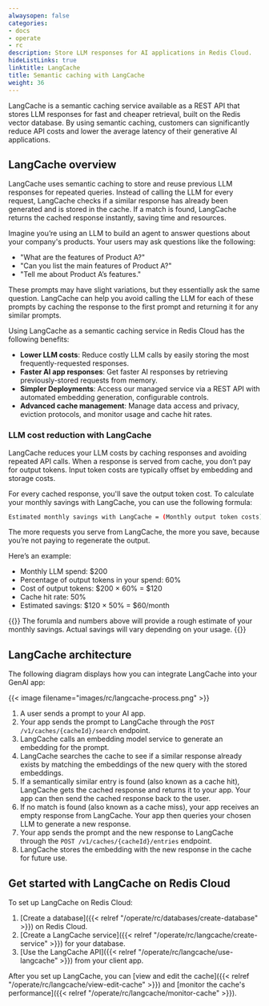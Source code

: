 ```yaml
---
alwaysopen: false
categories:
- docs
- operate
- rc
description: Store LLM responses for AI applications in Redis Cloud.
hideListLinks: true
linktitle: LangCache 
title: Semantic caching with LangCache
weight: 36
---
```


LangCache is a semantic caching service available as a REST API that stores LLM responses for fast and cheaper retrieval, built on the Redis vector database. By using semantic caching, customers can significantly reduce API costs and lower the average latency of their generative AI applications.

## LangCache overview

LangCache uses semantic caching to store and reuse previous LLM responses for repeated queries. Instead of calling the LLM for every request, LangCache checks if a similar response has already been generated and is stored in the cache. If a match is found, LangCache returns the cached response instantly, saving time and resources. 

Imagine you’re using an LLM to build an agent to answer questions about your company's products. Your users may ask questions like the following:

- "What are the features of Product A?"
- "Can you list the main features of Product A?"
- "Tell me about Product A’s features."

These prompts may have slight variations, but they essentially ask the same question. LangCache can help you avoid calling the LLM for each of these prompts by caching the response to the first prompt and returning it for any similar prompts.

Using LangCache as a semantic caching service in Redis Cloud has the following benefits:

- **Lower LLM costs**:  Reduce costly LLM calls by easily storing the most frequently-requested responses.
- **Faster AI app responses**: Get faster AI responses by retrieving previously-stored requests from memory.
- **Simpler Deployments**: Access our managed service via a REST API with automated embedding generation, configurable controls.
- **Advanced cache management**: Manage data access and privacy, eviction protocols, and monitor usage and cache hit rates.

### LLM cost reduction with LangCache

LangCache reduces your LLM costs by caching responses and avoiding repeated API calls. When a response is served from cache, you don’t pay for output tokens. Input token costs are typically offset by embedding and storage costs.

For every cached response, you'll save the output token cost. To calculate your monthly savings with LangCache, you can use the following formula:

```bash
Estimated monthly savings with LangCache = (Monthly output token costs) × (Cache hit rate)
```

The more requests you serve from LangCache, the more you save, because you’re not paying to regenerate the output.

Here’s an example:
- Monthly LLM spend: $200
- Percentage of output tokens in your spend: 60%
- Cost of output tokens: $200 × 60% = $120
- Cache hit rate: 50%
- Estimated savings: $120 × 50% = $60/month

{{<note>}}
The forumla and numbers above will provide a rough estimate of your monthly savings. Actual savings will vary depending on your usage.
{{</note>}}

## LangCache architecture

The following diagram displays how you can integrate LangCache into your GenAI app:

{{< image filename="images/rc/langcache-process.png" >}}

1. A user sends a prompt to your AI app.
1. Your app sends the prompt to LangCache through the `POST /v1/caches/{cacheId}/search` endpoint.
1. LangCache calls an embedding model service to generate an embedding for the prompt.
1. LangCache searches the cache to see if a similar response already exists by matching the embeddings of the new query with the stored embeddings. 
1. If a semantically similar entry is found (also known as a cache hit), LangCache gets the cached response and returns it to your app. Your app can then send the cached response back to the user.
1. If no match is found (also known as a cache miss), your app receives an empty response from LangCache. Your app then queries your chosen LLM to generate a new response.
1. Your app sends the prompt and the new response to LangCache through the `POST /v1/caches/{cacheId}/entries` endpoint. 
1. LangCache stores the embedding with the new response in the cache for future use.

## Get started with LangCache on Redis Cloud

To set up LangCache on Redis Cloud:

1. [Create a database]({{< relref "/operate/rc/databases/create-database" >}}) on Redis Cloud.
2. [Create a LangCache service]({{< relref "/operate/rc/langcache/create-service" >}}) for your database.
3. [Use the LangCache API]({{< relref "/operate/rc/langcache/use-langcache" >}}) from your client app.

After you set up LangCache, you can [view and edit the cache]({{< relref "/operate/rc/langcache/view-edit-cache" >}}) and [monitor the cache's performance]({{< relref "/operate/rc/langcache/monitor-cache" >}}).